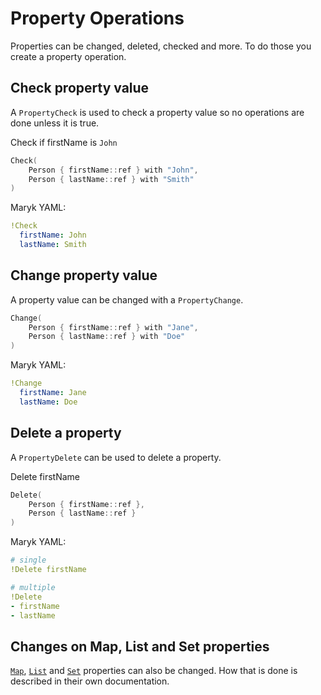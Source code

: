 # Property Operations

Properties can be changed, deleted, checked and more. To do those you create
a property operation.

## Check property value
A `PropertyCheck` is used to check a property value so no operations are done
unless it is true. 

Check if firstName is `John`
```kotlin
Check(
    Person { firstName::ref } with "John",
    Person { lastName::ref } with "Smith"
)
```

Maryk YAML:
```yaml
!Check
  firstName: John
  lastName: Smith
```

## Change property value
A property value can be changed with a `PropertyChange`.

```kotlin
Change(
    Person { firstName::ref } with "Jane",
    Person { lastName::ref } with "Doe"
)
```

Maryk YAML:
```yaml
!Change
  firstName: Jane
  lastName: Doe
```

## Delete a property
A `PropertyDelete` can be used to delete a property.

Delete firstName
```kotlin
Delete(
    Person { firstName::ref },
    Person { lastName::ref }
)
```

Maryk YAML:
```yaml
# single
!Delete firstName

# multiple
!Delete
- firstName
- lastName
```


## Changes on Map, List and Set properties

[`Map`](types/map.md#operations), [`List`](types/list.md#operations) and 
[`Set`](types/set.md#operations) properties can also be changed. How that is done 
is described in their own documentation.
